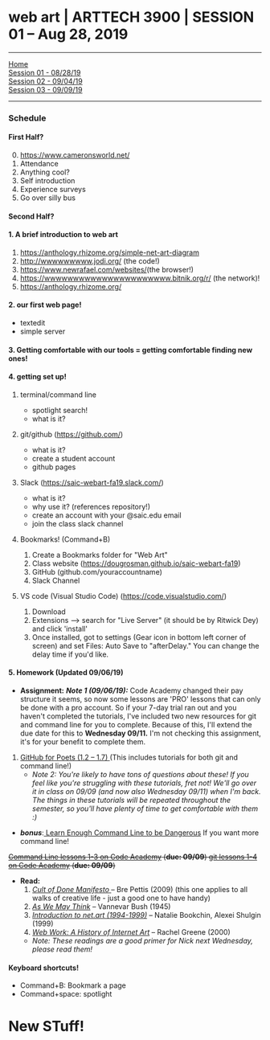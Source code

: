 # web art | ARTTECH 3900 | SESSION 01 – Aug 28, 2019
___
<a href="../">Home</a><br>
<a href="https://dougrosman.github.io/saic-webart-fa19/lectures/session01">Session 01 - 08/28/19</a><br>
<a href="https://dougrosman.github.io/saic-webart-fa19/lectures/session02">Session 02 - 09/04/19</a><br>
<a href="https://dougrosman.github.io/saic-webart-fa19/lectures/session03">Session 03 - 09/09/19</a>

___

### Schedule

#### First Half?
0. <a href="https://www.cameronsworld.net/" target="blank">https://www.cameronsworld.net/</a>
1. Attendance
1. Anything cool?
1. Self introduction
1. Experience surveys
1. Go over silly bus

#### Second Half?

#### 1. A brief introduction to web art
1. <a href="https://anthology.rhizome.org/simple-net-art-diagram" target="blank">https://anthology.rhizome.org/simple-net-art-diagram</a>
1. <a href="http://wwwwwwwww.jodi.org/" target="blank">http://wwwwwwwww.jodi.org/</a> (the code!)
1. <a href="https://www.newrafael.com/websites/" target="blank">https://www.newrafael.com/websites/</a>(the browser!)
1. <a href="https://wwwwwwwwwwwwwwwwwwwwww.bitnik.org/r/" target="blank">https://wwwwwwwwwwwwwwwwwwwwww.bitnik.org/r/</a> (the network)!
1. <a href="https://anthology.rhizome.org/" target="blank">https://anthology.rhizome.org/</a>

#### 2. our first web page!
* textedit
* simple server

#### 3. Getting comfortable with our tools = getting comfortable finding new ones!

#### 4. getting set up!
1. terminal/command line
    * spotlight search!
    * what is it?
1. git/github (<a href="https://github.com/" target="blank">https://github.com/</a>)
    * what is it?
    * create a student account
    * github pages
1. Slack (<a href="https://saic-webart-fa19.slack.com/" target="blank">https://saic-webart-fa19.slack.com/)</a>
    * what is it?
    * why use it? (references repository!)
    * create an account with your @saic.edu email
    * join the class slack channel
1. Bookmarks! (Command+B)
    1. Create a Bookmarks folder for "Web Art"
    1. Class website (<a href="https://dougrosman.github.io/saic-webart-fa19" target="blank">https://dougrosman.github.io/saic-webart-fa19)</a>
    2. GitHub (github.com/youraccountname)
    3. Slack Channel

1. VS code (Visual Studio Code) (<a href="https://code.visualstudio.com/" target="blank">https://code.visualstudio.com/)</a>
    1. Download
    2. Extensions ––> search for "Live Server" (it should be by Ritwick Dey) and click 'install'
    3. Once installed, got to settings (Gear icon in bottom left corner of screen) and set Files: Auto Save to "afterDelay." You can change the delay time if you'd like.

#### 5. Homework (Updated 09/06/19)
* __Assignment:__
_**Note 1 (09/06/19):**_ Code Academy changed their pay structure it seems, so now some lessons are 'PRO' lessons that can only be done with a pro account. So if your 7-day trial ran out and you haven't completed the tutorials, I've included two new resources for git and command line for you to complete. Because of this, I'll extend the due date for this to __Wednesday 09/11.__ I'm not checking this assignment, it's for your benefit to complete them.
    
1. <a href="https://www.youtube.com/playlist?list=PLRqwX-V7Uu6ZF9C0YMKuns9sLDzK6zoiV" target="blank"> GitHub for Poets (1.2 – 1.7) </a> (This includes tutorials for both git and command line!)
    * _Note 2: You're likely to have tons of questions about these! If you feel like you're struggling with these tutorials, fret not! We'll go over it in class on 09/09 (and now also Wednesday 09/11) when I'm back. The things in these tutorials will be repeated throughout the semester, so you'll have plenty of time to get comfortable with them :)_
* _**bonus**_:<a href="https://www.learnenough.com/command-line-tutorial/basics" target="blank"> Learn Enough Command Line to be Dangerous</a> If you want more command line!
    

<s><a href="https://www.codecademy.com/learn/learn-the-command-line" target="blank">Command Line lessons 1-3 on Code Academy</a> (__due: 09/09__)
<a href="https://www.codecademy.com/learn/learn-git" target="blank">git lessons 1-4 on Code Academy</a> (__due: 09/09__)</s>
* __Read:__
    1. <a href="https://medium.com/@bre/the-cult-of-done-manifesto-724ca1c2ff13" target="blank"> _Cult of Done Manifesto_ </a> – Bre Pettis (2009) (this one applies to all walks of creative life - just a good one to have handy)
    1. <a href="https://www.theatlantic.com/magazine/archive/1945/07/as-we-may-think/303881/" target="blank">_As We May Think_</a> – Vannevar Bush (1945)
    1. <a href="http://easylife.org/netart/" target="blank">_Introduction to net.art (1994-1999)_</a> – Natalie Bookchin, Alexei Shulgin (1999)
    1. <a href="https://monoskop.org/images/c/c5/Greene_Rachel_2000_Web_Work_A_History_of_Internet_Art.pdf" target="blank">_Web Work: A History of Internet Art_</a>  – Rachel Greene (2000)
    * _Note: These readings are a good primer for Nick next Wednesday, please read them!_


#### Keyboard shortcuts!

* Command+B: Bookmark a page
* Command+space: spotlight




# New STuff!
